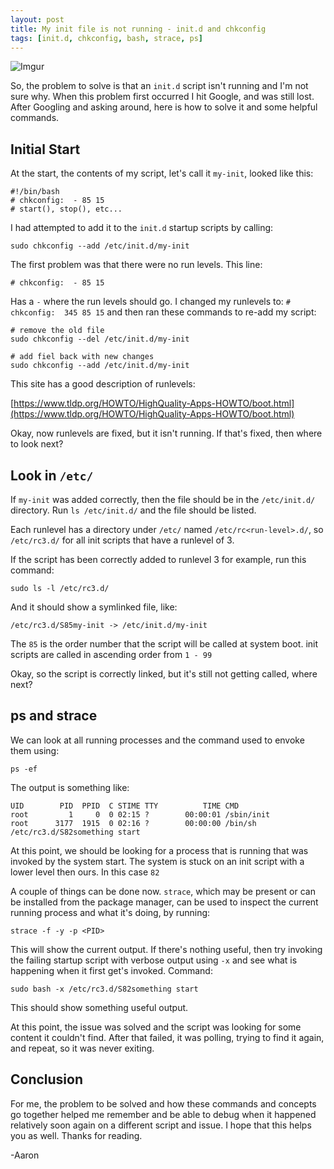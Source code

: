 ```yaml
---
layout: post
title: My init file is not running - init.d and chkconfig
tags: [init.d, chkconfig, bash, strace, ps]
---
```


![Imgur](https://i.imgur.com/PMHxDFs.png)

So, the problem to solve is that an `init.d` script isn't running and I'm not sure why. When this problem first occurred I hit Google, and was still lost. After Googling and asking around, here is how to solve it and some helpful commands.

## Initial Start

At the start, the contents of my script, let's call it `my-init`, looked like this:

```
#!/bin/bash
# chkconfig:  - 85 15
# start(), stop(), etc...
```

I had attempted to add it to the `init.d` startup scripts by calling:

`sudo chkconfig --add /etc/init.d/my-init`

The first problem was that there were no run levels. This line:

`# chkconfig:  - 85 15`

Has a `-` where the run levels should go. I changed my runlevels to: `# chkconfig:  345 85 15`  and then ran these commands to re-add my script:

```
# remove the old file
sudo chkconfig --del /etc/init.d/my-init

# add fiel back with new changes
sudo chkconfig --add /etc/init.d/my-init
```

This site has a good description of runlevels:

[https://www.tldp.org/HOWTO/HighQuality-Apps-HOWTO/boot.html](https://www.tldp.org/HOWTO/HighQuality-Apps-HOWTO/boot.html)

Okay, now runlevels are fixed, but it isn't running. If that's fixed, then where to look next?

## Look in `/etc/`

If `my-init` was added correctly, then the file should be in the `/etc/init.d/` directory. Run `ls /etc/init.d/` and the file should be listed.

Each runlevel has a directory under `/etc/` named `/etc/rc<run-level>.d/`, so `/etc/rc3.d/` for all init scripts that have a runlevel of 3.

If the script has been correctly added to runlevel 3 for example, run this command:

`sudo ls -l /etc/rc3.d/`

And it should show a symlinked file, like:

`/etc/rc3.d/S85my-init -> /etc/init.d/my-init`

The `85` is the order number that the script will be called at system boot. init scripts are called in ascending order from `1 - 99`

Okay, so the script is correctly linked, but it's still not getting called, where next?

## ps and strace

We can look at all running processes and the command used to envoke them using:

`ps -ef`

The output is something like:

```
UID        PID  PPID  C STIME TTY          TIME CMD
root         1     0  0 02:15 ?        00:00:01 /sbin/init
root      3177  1915  0 02:16 ?        00:00:00 /bin/sh /etc/rc3.d/S82something start
```

At this point, we should be looking for a process that is running that was invoked by the system start. The system is stuck on an init script with a lower level then ours. In this case `82`

A couple of things can be done now. `strace`, which may be present or can be installed from the package manager, can be used to inspect the current running process and what it's doing, by running:

```
strace -f -y -p <PID>
```

This will show the current output. If there's nothing useful, then try invoking the failing startup script with verbose output using `-x` and see what is happening when it first get's invoked. Command:

`sudo bash -x /etc/rc3.d/S82something start`

This should show something useful output.

At this point, the issue was solved and the script was looking for some content it couldn't find. After that failed, it was polling, trying to find it again, and repeat, so it was never exiting.

## Conclusion

For me, the problem to be solved and how these commands and concepts go together helped me remember and be able to debug when it happened relatively soon again on a different script and issue. I hope that this helps you as well. Thanks for reading.

-Aaron
